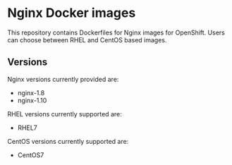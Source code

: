 Nginx Docker images
===================

This repository contains Dockerfiles for Nginx images for OpenShift.
Users can choose between RHEL and CentOS based images.


Versions
---------------
Nginx versions currently provided are:
* nginx-1.8
* nginx-1.10

RHEL versions currently supported are:
* RHEL7

CentOS versions currently supported are:
* CentOS7
